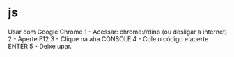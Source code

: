# js

Usar com Google Chrome
1 - Acessar: chrome://dino (ou desligar a internet)
2 - Aperte F12 
3 - Clique na aba CONSOLE
4 - Cole o código e aperte ENTER
5 - Deixe upar.
